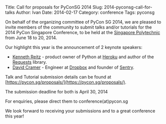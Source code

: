 Title: Call for proposals for PyConSG 2014
Slug: 2014-pyconsg-call-for-talks
Author: Ivan
Date: 2014-02-17
Category: conference
Tags: pyconsg

On behalf of the organizing committee of PyCon SG 2014,
we are pleased to invite members of the community to submit talks
and/or tutorials for the 2014 PyCon Singapore Conference, to be held at the [Singapore Polytechnic](http://www.sp.edu.sg/) from June 18 to 20, 2014.

Our highlight this year is the announcement of 2 keynote speakers:

- [Kenneth Reitz](http://kennethreitz.org/about/) - product owner of Python at 
   [Heroku](https://www.heroku.com) and author of the [Requests](http://docs.python-requests.org/en/latest/) library.
- [David Cramer](http://justcramer.com/) - Engineer at [Dropbox](http://dropbox.com) and founder of [Sentry](https://www.getsentry.com).

Talk and Tutorial submission details can be found at [https://pycon.sg/proposals/](https://pycon.sg/proposals/).

The submission deadline for both is April 30, 2014

For enquiries, please direct them to conference(at)pycon.sg

We look forward to receiving your submissions and to a great
conference this year!
